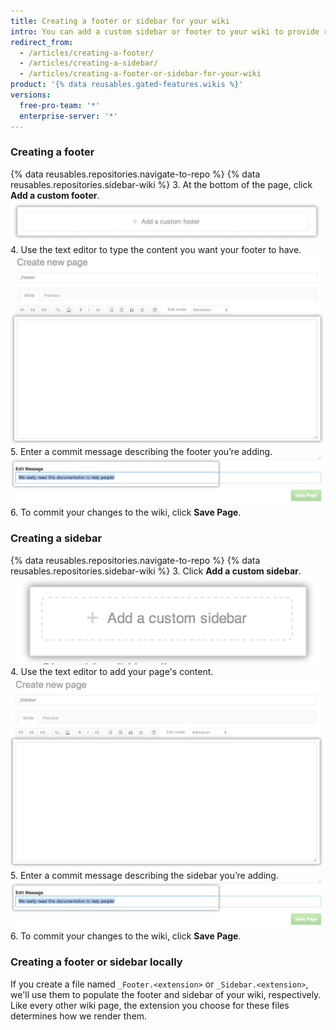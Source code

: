 ```yaml
---
title: Creating a footer or sidebar for your wiki
intro: You can add a custom sidebar or footer to your wiki to provide readers with more contextual information.
redirect_from:
  - /articles/creating-a-footer/
  - /articles/creating-a-sidebar/
  - /articles/creating-a-footer-or-sidebar-for-your-wiki
product: '{% data reusables.gated-features.wikis %}'
versions:
  free-pro-team: '*'
  enterprise-server: '*'
---
```


### Creating a footer

{% data reusables.repositories.navigate-to-repo %}
{% data reusables.repositories.sidebar-wiki %}
3. At the bottom of the page, click **Add a custom footer**. ![Wiki add footer section](/assets/images/help/wiki/wiki_add_footer.png)
4. Use the text editor to type the content you want your footer to have. ![Wiki WYSIWYG](/assets/images/help/wiki/wiki-footer.png)
5. Enter a commit message describing the footer you’re adding. ![Wiki commit message](/assets/images/help/wiki/wiki_commit_message.png)
6. To commit your changes to the wiki, click **Save Page**.

### Creating a sidebar

{% data reusables.repositories.navigate-to-repo %}
{% data reusables.repositories.sidebar-wiki %}
3. Click **Add a custom sidebar**. ![Wiki add sidebar section](/assets/images/help/wiki/wiki_add_sidebar.png)
4. Use the text editor to add your page's content. ![Wiki WYSIWYG](/assets/images/help/wiki/wiki-sidebar.png)
5. Enter a commit message describing the sidebar you’re adding. ![Wiki commit message](/assets/images/help/wiki/wiki_commit_message.png)
6. To commit your changes to the wiki, click **Save Page**.

### Creating a footer or sidebar locally

If you create a file named `_Footer.<extension>` or `_Sidebar.<extension>`, we'll use them to populate the footer and sidebar of your wiki, respectively. Like every other wiki page, the extension you choose for these files determines how we render them.
